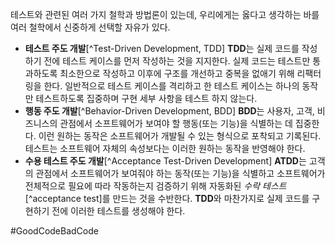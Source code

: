 테스트와 관련된 여러 가지 철학과 방법론이 있는데, 우리에게는 옳다고 생각하는 바를 여러 철학에서 신중하게 선택할 자유가 있다.
-  **테스트 주도 개발**[^Test-Driven Development, TDD]
	**TDD**는 실제 코드를 작성하기 전에 테스트 케이스를 먼저 작성하는 것을 지지한다. 실제 코드는 테스트만 통과하도록 최소한으로 작성하고 이후에 구조를 개선하고 중복을 없애기 위해 리팩터링을 한다. 일반적으로 테스트 케이스를 격리하고 한 테스트 케이스는 하나의 동작만 테스트하도록 집중하며 구현 세부 사항을 테스트 하지 않는다.
- **행동 주도 개발**[^Behavior-Driven Development, BDD]
  **BDD**는 사용자, 고객, 비즈니스의 관점에서 소프트웨어가 보여야 할 행동(또는 기능)을 식별하는 데 집중한다. 이런 원하는 동작은 소프트웨어가 개발될 수 있는 형식으로 포착되고 기록된다. 테스트는 소프트웨어 자체의 속성보다는 이러한 원하는 동작을 반영해야 한다.
- **수용 테스트 주도 개발**[^Acceptance Test-Driven Development]
  **ATDD**는 고객의 관점에서 소프트웨어가 보여줘야 하는 동작(또는 기능)을 식별하고 소프트웨어가 전체적으로 필요에 따라 작동하는지 검증하기 위해 자동화된 *수락 테스트*[^acceptance test]를 만드는 것을 수반한다. **TDD**와 마찬가지로 실제 코드를 구현하기 전에 이러한 테스트를 생성해야 한다.

#GoodCodeBadCode 